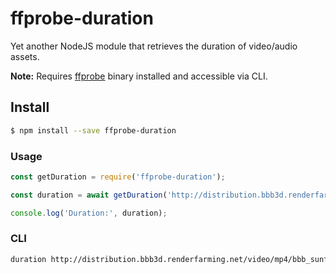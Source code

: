 # ffprobe-duration

Yet another NodeJS module that retrieves the duration of video/audio assets.

**Note:** Requires [ffprobe] binary installed and accessible via CLI.

## Install

```sh
$ npm install --save ffprobe-duration
```

### Usage

```js
const getDuration = require('ffprobe-duration');

const duration = await getDuration('http://distribution.bbb3d.renderfarming.net/video/mp4/bbb_sunflower_1080p_30fps_normal.mp4');

console.log('Duration:', duration);
```

### CLI

```sh
duration http://distribution.bbb3d.renderfarming.net/video/mp4/bbb_sunflower_1080p_30fps_normal.mp4
```

[ffprobe]: https://ffmpeg.org/ffprobe.html

